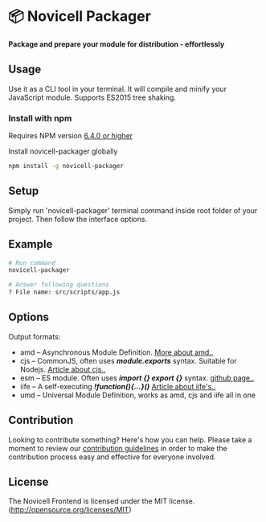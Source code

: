 # 📦 Novicell Packager

**Package and prepare your module for distribution - effortlessly**

## Usage

Use it as a CLI tool in your terminal. It will compile and minify your JavaScript module. Supports ES2015 tree shaking.

### Install with npm

Requires NPM version [6.4.0 or higher](https://nodejs.org/en/download/releases/)

Install novicell-packager globally

```bash
npm install -g novicell-packager
```

## Setup

Simply run 'novicell-packager' terminal command inside root folder of your project.
Then follow the interface options.

## Example

```bash
# Run command
novicell-packager

# Answer following questions
? File name: src/scripts/app.js
```

## Options 

Output formats:
* amd – Asynchronous Module Definition. [More about amd..](https://github.com/amdjs/amdjs-api/blob/master/AMD.md)
* cjs – CommonJS, often uses ***module.exports*** syntax. Suitable for Nodejs. [Article about cjs..](https://flaviocopes.com/commonjs/)
* esm – ES module. Often uses ***import {} export {}*** syntax. [github page..](https://github.com/standard-things/esm)
* iife – A self-executing ***!function(){...}()*** [Article about iife's..](https://medium.com/@vvkchandra/essential-javascript-mastering-immediately-invoked-function-expressions-67791338ddc6)
* umd – Universal Module Definition, works as amd, cjs and iife all in one

## Contribution

Looking to contribute something? Here's how you can help. Please take a moment to review our [contribution guidelines](https://github.com/Novicell/novicell-frontend/wiki/Contribution-guidelines) in order to make the contribution process easy and effective for everyone involved.

## License

The Novicell Frontend is licensed under the MIT license. (http://opensource.org/licenses/MIT)

